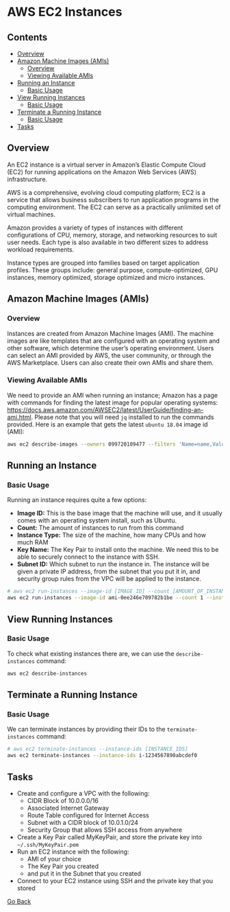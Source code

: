 # AWS EC2 Instances
<!--TOC_START-->
## Contents
- [Overview](#overview)
- [Amazon Machine Images (AMIs)](#amazon-machine-images-amis)
	- [Overview](#overview-1)
	- [Viewing Available AMIs](#viewing-available-amis)
- [Running an Instance](#running-an-instance)
	- [Basic Usage](#basic-usage)
- [View Running Instances](#view-running-instances)
	- [Basic Usage](#basic-usage-1)
- [Terminate a Running Instance](#terminate-a-running-instance)
	- [Basic Usage](#basic-usage-2)
- [Tasks](#tasks)

<!--TOC_END-->
## Overview
An EC2 instance is a virtual server in Amazon’s Elastic Compute Cloud (EC2) for running applications on the Amazon Web Services (AWS) infrastructure.

AWS is a comprehensive, evolving cloud computing platform; EC2 is a service that allows business subscribers to run application programs in the computing environment. The EC2 can serve as a practically unlimited set of virtual machines. 

Amazon provides a variety of types of instances with different configurations of CPU, memory, storage, and networking resources to suit user needs. Each type is also available in two different sizes to address workload requirements.

Instance types are grouped into families based on target application profiles. These groups include: general purpose, compute-optimized, GPU instances, memory optimized, storage optimized and micro instances.

## Amazon Machine Images (AMIs)
### Overview
Instances are created from Amazon Machine Images (AMI).
The machine images are like templates that are configured with an operating system and other software, which determine the user’s operating environment.
Users can select an AMI provided by AWS, the user community, or through the AWS Marketplace.
Users can also create their own AMIs and share them.

### Viewing Available AMIs
We need to provide an AMI when running an instance; Amazon has a page with commands for finding the latest image for popular operating systems: https://docs.aws.amazon.com/AWSEC2/latest/UserGuide/finding-an-ami.html. Please note that you will need `jq` installed to run the commands provided.
Here is an example that gets the latest `ubuntu 18.04` image id (AMI):
```bash
aws ec2 describe-images --owners 099720109477 --filters 'Name=name,Values=ubuntu/images/hvm-ssd/ubuntu-bionic-18.04-amd64-server-????????' 'Name=state,Values=available' --output json | jq -r '.Images | sort_by(.CreationDate) | last(.[]).ImageId'
```

## Running an Instance
### Basic Usage
Running an instance requires quite a few options:
- **Image ID:**
    This is the base image that the machine will use, and it usually comes with an operating system install, such as Ubuntu.
- **Count:**
    The amount of instances to run from this command
- **Instance Type:**
    The size of the machine, how many CPUs and how much RAM
- **Key Name:**
    The Key Pair to install onto the machine. We need this to be able to securely connect to the instance with SSH.
- **Subnet ID:**
    Which subnet to run the instance in. The instance will be given a private IP address, from the subnet that you put it in, and security group rules from the VPC will be applied to the instance.
```bash
# aws ec2 run-instances --image-id [IMAGE_ID] --count [AMOUNT_OF_INSTANCES] --instance-type [MACHINE_SIZE] --key-name [KEY_PAIR_NAME] --subnet-id [SUBNET_ID]
aws ec2 run-instances --image-id ami-0ee246e709782b1be --count 1 --instance-type t2.micro --key-name MyKeyPair --subnet-id subnet-0b601356c0674d00d
```

## View Running Instances
### Basic Usage
To check what existing instances there are, we can use the `describe-instances` command:
```bash
aws ec2 describe-instances
```

## Terminate a Running Instance
### Basic Usage
We can terminate instances by providing their IDs to the `terminate-instances` command:
```bash
# aws ec2 terminate-instances --instance-ids [INSTANCE_IDS]
aws ec2 terminate-instances --instance-ids i-1234567890abcdef0
```

## Tasks
- Create and configure a VPC with the following:
    - CIDR Block of 10.0.0.0/16
    - Associated Internet Gateway
    - Route Table configured for Internet Access
    - Subnet with a CIDR block of 10.0.1.0/24
    - Security Group that allows SSH access from anywhere
- Create a Key Pair called MyKeyPair, and store the private key into `~/.ssh/MyKeyPair.pem`
- Run an EC2 instance with the following:
    - AMI of your choice
    - The Key Pair you created
    - and put it in the Subnet that you created
- Connect to your EC2 instance using SSH and the private key that you stored

[Go Back](../README.md#tasks)
